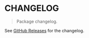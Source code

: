 # CHANGELOG

> Package changelog.

See [GitHub Releases](https://github.com/stdlib-js/math-base-tools-evalrational/releases) for the changelog.
